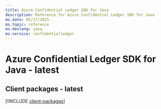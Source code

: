 ```yaml
---
title: Azure Confidential Ledger SDK for Java
description: Reference for Azure Confidential Ledger SDK for Java
ms.date: 05/27/2025
ms.topic: reference
ms.devlang: java
ms.service: confidentialledger
---
```

# Azure Confidential Ledger SDK for Java - latest

## Client packages - latest
[!INCLUDE [client-packages](confidential-ledger-client-index.md)]